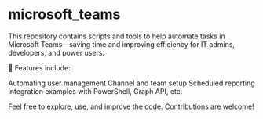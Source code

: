 # microsoft_teams
This repository contains scripts and tools to help automate tasks in Microsoft Teams—saving time and improving efficiency for IT admins, developers, and power users.

🔧 Features include:

Automating user management
Channel and team setup
Scheduled reporting
Integration examples with PowerShell, Graph API, etc.

Feel free to explore, use, and improve the code. Contributions are welcome!
